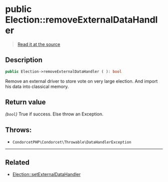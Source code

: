 # public Election::removeExternalDataHandler

> [Read it at the source](https://github.com/julien-boudry/Condorcet/blob/master/src/Election.php#L456)

## Description    

```php
public Election->removeExternalDataHandler ( ): bool
```

Remove an external driver to store vote on very large election. And import his data into classical memory.


## Return value   

*(`bool`)* True if success. Else throw an Exception.



## Throws:   

* ```CondorcetPHP\Condorcet\Throwable\DataHandlerException``` 

---------------------------------------

## Related

* [Election::setExternalDataHandler](/Docs/api-reference/Election%20Class/Election--setExternalDataHandler().md)    
